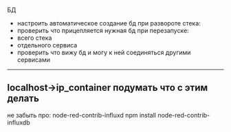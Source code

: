 



БД
+ настроить автоматическое создание бд при развороте стека:
+ проверить что прицепляется нужная бд при перезапуске:
 + всего стека
 + отдельного сервиса
+ проверить что вижу бд и могу к ней соединяться другими сервисами

----
localhost->ip_container
подумать что с этим делать
-----
не забыть про: node-red-contrib-influxd
npm install node-red-contrib-influxdb